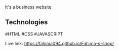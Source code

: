 It's a business website

## Technologies

#HTML 
#CSS 
#JAVASCRIPT

Live link: https://fahima094.github.io/Fahima-s-shop/